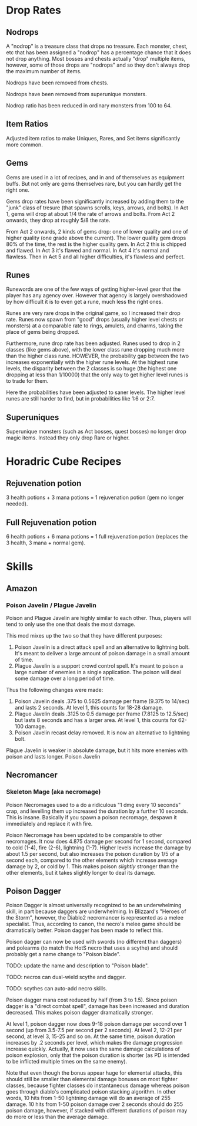 # Drop Rates
## Nodrops
A "nodrop" is a treasure class that drops no treasure. Each monster, chest, etc that has been assigned a "nodrop" has a percentage chance that it does not drop anything. Most bosses and chests actually "drop" multiple items, however, some of those drops are "nodrops" and so they don't always drop the maximum number of items.

Nodrops have been removed from chests.

Nodrops have been removed from superunique monsters.

Nodrop ratio has been reduced in ordinary monsters from 100 to 64.

## Item Ratios
Adjusted item ratios to make Uniques, Rares, and Set items significantly more common.

## Gems
Gems are used in a lot of recipes, and in and of themselves as equipment buffs. But not only are gems themselves rare, but you can hardly get the right one.

Gems drop rates have been significantly increased by adding them to the "junk" class of tresure (that spawns scrolls, keys, arrows, and bolts). In Act 1, gems will drop at about 1/4 the rate of arrows and bolts. From Act 2 onwards, they drop at roughly 5/8 the rate.

From Act 2 onwards, 2 kinds of gems drop: one of lower quality and one of higher quality (one grade above the current). The lower quality gem drops 80% of the time, the rest is the higher quality gem. In Act 2 this is chipped and flawed. In Act 3 it's flawed and normal. In Act 4 it's normal and flawless. Then in Act 5 and all higher difficulties, it's flawless and perfect.

## Runes
Runewords are one of the few ways of getting higher-level gear that the player has any agency over. However that agency is largely overshadowed by how difficult it is to even get a rune, much less the right ones.

Runes are very rare drops in the original game, so I increased their drop rate. Runes now spawn from "good" drops (usually higher level chests or monsters) at a comparable rate to rings, amulets, and charms, taking the place of gems being dropped.

Furthermore, rune drop rate has been adjusted. Runes used to drop in 2 classes (like gems above), with the lower class rune dropping much more than the higher class rune. HOWEVER, the probability gap between the two increases exponentially with the higher rune levels. At the highest rune levels, the disparity between the 2 classes is so huge (the highest one dropping at less than 1/10000) that the only way to get higher level runes is to trade for them.

Here the probabilities have been adjusted to saner levels. The higher level runes are still harder to find, but in probabilities like 1:6 or 2:7.

## Superuniques
Superunique monsters (such as Act bosses, quest bosses) no longer drop magic items. Instead they only drop Rare or higher.

# Horadric Cube Recipes
## Rejuvenation potion
3 health potions + 3 mana potions = 1 rejuvenation potion (gem no longer needed).

## Full Rejuvenation potion
6 health potions + 6 mana potions = 1 full rejuvenation potion (replaces the 3 health, 3 mana + normal gem).

# Skills
## Amazon
### Poison Javelin / Plague Javelin
Poison and Plague Javelin are highly similar to each other. Thus, players will tend to only use the one that deals the most damage.

This mod mixes up the two so that they have different purposes:

1. Poison Javelin is a direct attack spell and an alternative to lightning bolt. It's meant to deliver a large amount of poison damage in a small amount of time.
2. Plague Javelin is a support crowd control spell. It's meant to poison a large number of enemies in a single application. The poison will deal some damage over a long period of time.

Thus the following changes were made:

1. Poison Javelin deals .375 to 0.5625 damage per frame (9.375 to 14/sec) and lasts 2 seconds. At level 1, this counts for 18-28 damage.
2. Plague Javelin deals .3125 to 0.5 damage per frame (7.8125 to 12.5/sec) but lasts 8 seconds and has a larger area. At level 1, this counts for 62-100 damage.
3. Poison Javelin recast delay removed. It is now an alternative to lightning bolt.

Plague Javelin is weaker in absolute damage, but it hits more enemies with poison and lasts longer. Poison Javelin

## Necromancer
### Skeleton Mage (aka necromage)
Poison Necromages used to a do a ridiculous "1 dmg every 10 seconds" crap, and levelling them up increased the duration by a further 10 seconds. This is insane. Basically if you spawn a poison necromage, despawn it immediately and replace it with fire.

Poison Necromage has been updated to be comparable to other necromages. It now does 4.875 damage per second for 1 second, compared to cold (1-4), fire (2-6), lightning (1-7). Higher levels increase the damage by about 1.5 per second, but also increases the poison duration by 1/5 of a second each, compared to the other elements which increase average damage by 2, or cold by 1. This makes poison _slightly_ stronger than the other elements, but it takes slightly longer to deal its damage.

## Poison Dagger
Poison Dagger is almost universally recognized to be an underwhelming skill, in part because daggers are underwhelming. In Blizzard's "Heroes of the Storm", however, the Diablo2 necromancer is represented as a melee specialist. Thus, according to canon, the necro's melee game should be dramatically better. Poison dagger has been made to reflect this.

Poison dagger can now be used with swords (no different than daggers) and polearms (to match the HotS necro that uses a scythe) and should probably get a name change to "Poison blade".

TODO: update the name and description to "Poison blade".

TODO: necros can dual-wield scythe and dagger.

TODO: scythes can auto-add necro skills.

Poison dagger mana cost reduced by half (from 3 to 1.5). Since poison dagger is a "direct combat spell", damage has been increased and duration decreased. This makes poison dagger dramatically stronger.

At level 1, poison dagger now does 9-18 poison damage per second over 1 second (up from 3.5-7.5 per second per 2 seconds). At level 2, 12-21 per second, at level 3, 15-25 and so on. At the same time, poison duration increases by .2 seconds per level, which makes the damage progression increase quickly. Actually, it now uses the same damage calculations of poison explosion, only that the poison duration is shorter (as PD is intended to be inflicted multiple times on the same enemy).

Note that even though the bonus appear huge for elemental attacks, this should still be smaller than elemental damage bonuses on most fighter classes, because fighter classes do instantaneous damage whereas poison goes through diablo's complicated poison stacking algorithm. In other words, 10 hits from 1-50 lightning damage will do an average of 255 damage. 10 hits from 1-50 poison damage over 2 seconds should do 255 poison damage, however, if stacked with different durations of poison may do more or less than the average damage.
